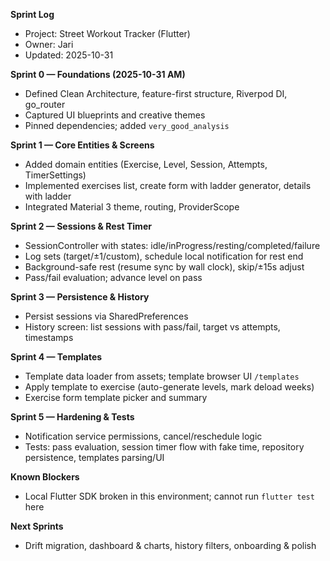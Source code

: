 **Sprint Log**

- Project: Street Workout Tracker (Flutter)
- Owner: Jari
- Updated: 2025-10-31

**Sprint 0 — Foundations (2025-10-31 AM)**
- Defined Clean Architecture, feature-first structure, Riverpod DI, go_router
- Captured UI blueprints and creative themes
- Pinned dependencies; added `very_good_analysis`

**Sprint 1 — Core Entities & Screens**
- Added domain entities (Exercise, Level, Session, Attempts, TimerSettings)
- Implemented exercises list, create form with ladder generator, details with ladder
- Integrated Material 3 theme, routing, ProviderScope

**Sprint 2 — Sessions & Rest Timer**
- SessionController with states: idle/inProgress/resting/completed/failure
- Log sets (target/±1/custom), schedule local notification for rest end
- Background-safe rest (resume sync by wall clock), skip/±15s adjust
- Pass/fail evaluation; advance level on pass

**Sprint 3 — Persistence & History**
- Persist sessions via SharedPreferences
- History screen: list sessions with pass/fail, target vs attempts, timestamps

**Sprint 4 — Templates**
- Template data loader from assets; template browser UI `/templates`
- Apply template to exercise (auto-generate levels, mark deload weeks)
- Exercise form template picker and summary

**Sprint 5 — Hardening & Tests**
- Notification service permissions, cancel/reschedule logic
- Tests: pass evaluation, session timer flow with fake time, repository persistence, templates parsing/UI

**Known Blockers**
- Local Flutter SDK broken in this environment; cannot run `flutter test` here

**Next Sprints**
- Drift migration, dashboard & charts, history filters, onboarding & polish


